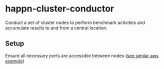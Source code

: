 # happn-cluster-conductor

Conduct a set of cluster nodes to perform benchmark activities and accumulate results to and from a central location.

## Setup

Ensure all necessary ports are accessible between nodes ([see similar aws example]())